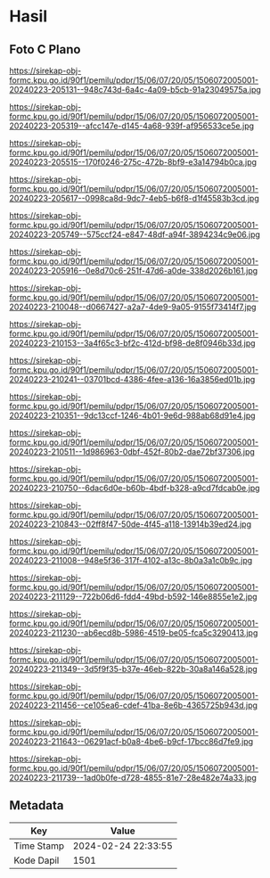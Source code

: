 # Hasil

## Foto C Plano

https://sirekap-obj-formc.kpu.go.id/90f1/pemilu/pdpr/15/06/07/20/05/1506072005001-20240223-205131--948c743d-6a4c-4a09-b5cb-91a23049575a.jpg

https://sirekap-obj-formc.kpu.go.id/90f1/pemilu/pdpr/15/06/07/20/05/1506072005001-20240223-205319--afcc147e-d145-4a68-939f-af956533ce5e.jpg

https://sirekap-obj-formc.kpu.go.id/90f1/pemilu/pdpr/15/06/07/20/05/1506072005001-20240223-205515--170f0246-275c-472b-8bf9-e3a14794b0ca.jpg

https://sirekap-obj-formc.kpu.go.id/90f1/pemilu/pdpr/15/06/07/20/05/1506072005001-20240223-205617--0998ca8d-9dc7-4eb5-b6f8-d1f45583b3cd.jpg

https://sirekap-obj-formc.kpu.go.id/90f1/pemilu/pdpr/15/06/07/20/05/1506072005001-20240223-205749--575ccf24-e847-48df-a94f-3894234c9e06.jpg

https://sirekap-obj-formc.kpu.go.id/90f1/pemilu/pdpr/15/06/07/20/05/1506072005001-20240223-205916--0e8d70c6-251f-47d6-a0de-338d2026b161.jpg

https://sirekap-obj-formc.kpu.go.id/90f1/pemilu/pdpr/15/06/07/20/05/1506072005001-20240223-210048--d0667427-a2a7-4de9-9a05-9155f73414f7.jpg

https://sirekap-obj-formc.kpu.go.id/90f1/pemilu/pdpr/15/06/07/20/05/1506072005001-20240223-210153--3a4f65c3-bf2c-412d-bf98-de8f0946b33d.jpg

https://sirekap-obj-formc.kpu.go.id/90f1/pemilu/pdpr/15/06/07/20/05/1506072005001-20240223-210241--03701bcd-4386-4fee-a136-16a3856ed01b.jpg

https://sirekap-obj-formc.kpu.go.id/90f1/pemilu/pdpr/15/06/07/20/05/1506072005001-20240223-210351--9dc13ccf-1246-4b01-9e6d-988ab68d91e4.jpg

https://sirekap-obj-formc.kpu.go.id/90f1/pemilu/pdpr/15/06/07/20/05/1506072005001-20240223-210511--1d986963-0dbf-452f-80b2-dae72bf37306.jpg

https://sirekap-obj-formc.kpu.go.id/90f1/pemilu/pdpr/15/06/07/20/05/1506072005001-20240223-210750--6dac6d0e-b60b-4bdf-b328-a9cd7fdcab0e.jpg

https://sirekap-obj-formc.kpu.go.id/90f1/pemilu/pdpr/15/06/07/20/05/1506072005001-20240223-210843--02ff8f47-50de-4f45-a118-13914b39ed24.jpg

https://sirekap-obj-formc.kpu.go.id/90f1/pemilu/pdpr/15/06/07/20/05/1506072005001-20240223-211008--948e5f36-317f-4102-a13c-8b0a3a1c0b9c.jpg

https://sirekap-obj-formc.kpu.go.id/90f1/pemilu/pdpr/15/06/07/20/05/1506072005001-20240223-211129--722b06d6-fdd4-49bd-b592-146e8855e1e2.jpg

https://sirekap-obj-formc.kpu.go.id/90f1/pemilu/pdpr/15/06/07/20/05/1506072005001-20240223-211230--ab6ecd8b-5986-4519-be05-fca5c3290413.jpg

https://sirekap-obj-formc.kpu.go.id/90f1/pemilu/pdpr/15/06/07/20/05/1506072005001-20240223-211349--3d5f9f35-b37e-46eb-822b-30a8a146a528.jpg

https://sirekap-obj-formc.kpu.go.id/90f1/pemilu/pdpr/15/06/07/20/05/1506072005001-20240223-211456--ce105ea6-cdef-41ba-8e6b-4365725b943d.jpg

https://sirekap-obj-formc.kpu.go.id/90f1/pemilu/pdpr/15/06/07/20/05/1506072005001-20240223-211643--06291acf-b0a8-4be6-b9cf-17bcc86d7fe9.jpg

https://sirekap-obj-formc.kpu.go.id/90f1/pemilu/pdpr/15/06/07/20/05/1506072005001-20240223-211739--1ad0b0fe-d728-4855-81e7-28e482e74a33.jpg


## Metadata

| Key        | Value               |
| ---------- | ------------------- |
| Time Stamp | 2024-02-24 22:33:55 |
| Kode Dapil | 1501                |



